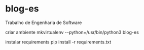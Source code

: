 # blog-es
Trabalho de Engenharia de Software

criar ambiente
mkvirtualenv --python=/usr/bin/python3 blog-es

instalar requirements
pip install -r requirements.txt
